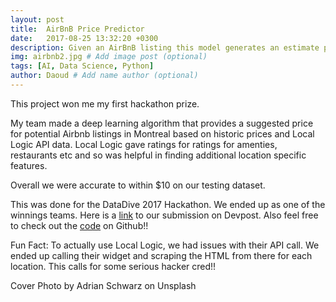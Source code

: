 ```yaml
---
layout: post
title:  AirBnB Price Predictor
date:   2017-08-25 13:32:20 +0300
description: Given an AirBnB listing this model generates an estimate price
img: airbnb2.jpg # Add image post (optional)
tags: [AI, Data Science, Python]
author: Daoud # Add name author (optional)
---
```

This project won me my first hackathon prize.

My team made a deep learning algorithm that provides a suggested price for potential Airbnb listings in Montreal based on historic prices and Local Logic API data. Local Logic gave ratings for  ratings for amenties, restaurants etc and so was helpful in finding additional location specific features. 

Overall we were accurate to within $10 on our testing dataset.

This was done for the DataDive 2017 Hackathon. We ended up as one of the winnings teams. Here is a [link][devpost] to our submission on Devpost. Also feel free to check out the [code][github] on Github!! 

Fun Fact: To actually use Local Logic, we had issues with their API call. We ended up calling their widget and scraping the HTML from there for each location. This calls for some serious hacker cred!!


Cover Photo by Adrian Schwarz on Unsplash

[devpost]: https://devpost.com/software/airbnb-price-generator
[github]: https://github.com/DaoudPiracha/local-airbnb-pricer
[prediction]: https://github.com/DaoudPiracha/local-airbnb-pricer/blob/google-maps/images/screenshot3.png

